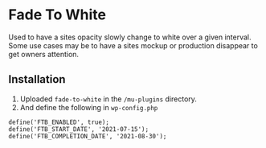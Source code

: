 # Fade To White
Used to have a sites opacity slowly change to white over a given interval. Some use cases may be to have a sites mockup or production disappear to get owners attention.

## Installation

1. Uploaded `fade-to-white` in the `/mu-plugins` directory. 
2. And define the following in `wp-config.php`
```
define('FTB_ENABLED', true);
define('FTB_START_DATE', '2021-07-15');
define('FTB_COMPLETION_DATE', '2021-08-30');
```
